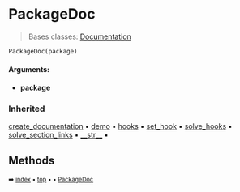 # PackageDoc

> Bases classes: [Documentation](docum-documentation.md)

``` python
PackageDoc(package)
```



#### Arguments:
- **package**

### Inherited

[create_documentation](docum-documentation.md#create_documentation) :black_small_square: [demo](docum-documentation.md#demo) :black_small_square: [hooks](docum-documentation.md#hooks) :black_small_square: [set_hook](docum-documentation.md#set_hook) :black_small_square: [solve_hooks](docum-documentation.md#solve_hooks) :black_small_square: [solve_section_links](docum-documentation.md#solve_section_links) :black_small_square: [\_\_str__](docum-documentation.md#__str__) :black_small_square:

## Methods



<sub>:arrow_right: [index](index.md) :black_small_square: [top](#packagedoc) :black_small_square:  :black_small_square: [PackageDoc](pydoc-packagedoc.md)</sub>